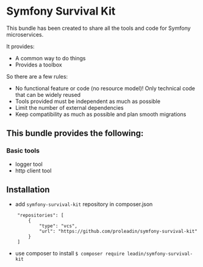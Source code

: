 # Symfony Survival Kit

This bundle has been created to share all the tools and code for Symfony microservices.

It provides:
- A common way to do things
- Provides a toolbox

So there are a few rules:
- No functional feature or code (no resource model)! Only technical code that can be widely reused
- Tools provided must be independent as much as possible
- Limit the number of external dependencies
- Keep compatibility as much as possible and plan smooth migrations

## This bundle provides the following:
### Basic tools
- logger tool
- http client tool

## Installation

- add `symfony-survival-kit` repository in composer.json
```    
    "repositories": [
        {
            "type": "vcs",
            "url": "https://github.com/proleadin/symfony-survival-kit"
        }
    ]
```
- use composer to install `$ composer require leadin/symfony-survival-kit`
